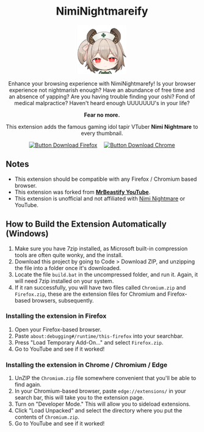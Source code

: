 <div align = center>

# NimiNightmareify

![Nimi Nightmare](https://github.com/Zeppelins-Forever/NimiNightmareify-Youtube/blob/main/icon.png?raw=true)

Enhance your browsing experience with NimiNightmarefy!
Is your browser experience not nightmarish enough?
Have an abundance of free time and an absence of yapping?
Are you having trouble finding your oshi?
Fond of medical malpractice?
Haven't heard enough UUUUUUU's in your life?

**Fear no more.**

This extension adds the famous gaming idol tapir VTuber
**Nimi Nightmare** to every thumbnail.

[![Button Download Firefox]][Download Firefox]  
[![Button Download Chrome]][Download Chrome]

</div>

## Notes

- This extension should be compatible with any Firefox / Chromium based browser.
- This extension was forked from **[MrBeastify YouTube](https://github.com/MagicJinn/MrBeastify-Youtube/tree/main)**.
- This extension is unofficial and not affiliated with [Nimi Nightmare](https://www.youtube.com/@niminightmare) or YouTube.

## How to Build the Extension Automatically (Windows)

1. Make sure you have 7zip installed, as Microsoft built-in compression tools are often quite wonky, and the install.
2. Download this project by going to Code > Download ZIP, and unzipping the file into a folder once it's downloaded.
3. Locate the file `build.bat` in the uncompressed folder, and run it. Again, it will need 7zip installed on your system.
4. If it ran successfully, you will have two files called `Chromium.zip` and `Firefox.zip`, these are the extension files for Chromium and Firefox-based browsers, subsequently.

### Installing the extension in Firefox
1. Open your Firefox-based browser.
2. Paste `about:debugging#/runtime/this-firefox` into your searchbar.
3. Press "Load Temporary Add-On..." and select `Firefox.zip`.
4. Go to YouTube and see if it worked!

### Installing the extension in Chrome / Chromium / Edge
1. UnZIP the `Chromium.zip` file somewhere convenient that you'll be able to find again.
2. In your Chromium-based browser, paste `edge://extensions/` in your search bar, this will take you to the extension page.
3. Turn on "Developer Mode." This will allow you to sideload extensions.
4. Click "Load Unpacked" and select the directory where you put the contents of `Chromium.zip`.
5. Go to YouTube and see if it worked!

<!----------------------------------------------------------------------------->

[Button Download Firefox]: https://img.shields.io/badge/Firefox-FF7139?style=for-the-badge&logoColor=white&logo=Firefox
[Button Download Chrome]: https://img.shields.io/badge/Chrome-4285F4?style=for-the-badge&logoColor=white&logo=GoogleChrome


[Download Firefox]: https://addons.mozilla.org/en-US/firefox/addon/youtube-niminightmareify/
[Download Chrome]: https://chromewebstore.google.com/detail/youtube-niminightmareify/bbahnmbbdlijjcpoabmlolamkbeifjgj
